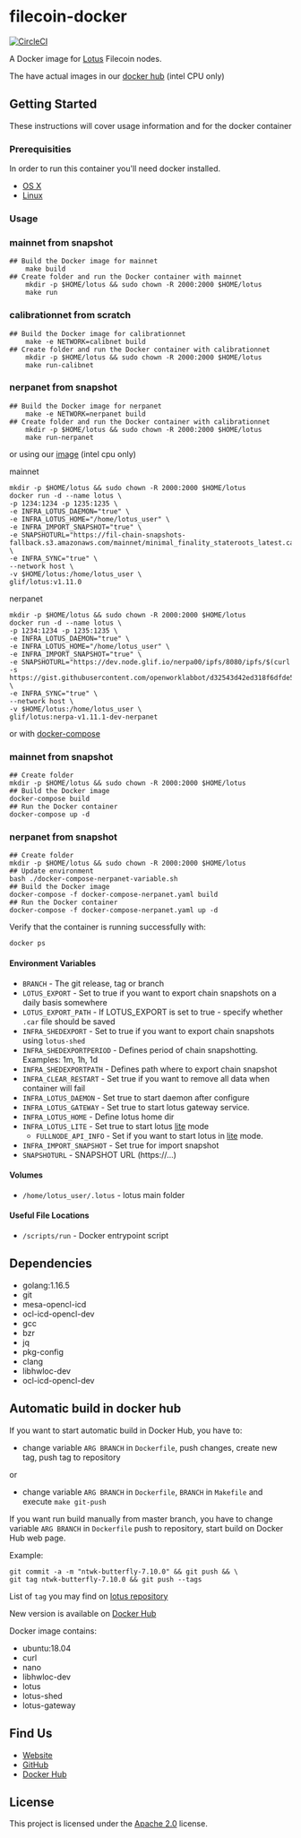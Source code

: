 # filecoin-docker

[![CircleCI](https://circleci.com/gh/glifio/filecoin-docker.svg?style=svg)](https://app.circleci.com/pipelines/github/glifio/filecoin-docker)

A Docker image for [Lotus](https://github.com/filecoin-project/lotus) Filecoin nodes.

The have actual images in our [docker hub](https://hub.docker.com/r/glif/lotus/tags?page=1&ordering=last_updated) (intel CPU only)

## Getting Started

These instructions will cover usage information and for the docker container

### Prerequisities

In order to run this container you'll need docker installed.

- [OS X](https://docs.docker.com/mac/started/)
- [Linux](https://docs.docker.com/linux/started/)

### Usage

### mainnet from snapshot
```shell
## Build the Docker image for mainnet
    make build
## Create folder and run the Docker container with mainnet
    mkdir -p $HOME/lotus && sudo chown -R 2000:2000 $HOME/lotus
    make run
```
### calibrationnet from scratch
```shell
## Build the Docker image for calibrationnet
    make -e NETWORK=calibnet build
## Create folder and run the Docker container with calibrationnet
    mkdir -p $HOME/lotus && sudo chown -R 2000:2000 $HOME/lotus
    make run-calibnet
```
### nerpanet from snapshot
```shell
## Build the Docker image for nerpanet
    make -e NETWORK=nerpanet build
## Create folder and run the Docker container with calibrationnet
    mkdir -p $HOME/lotus && sudo chown -R 2000:2000 $HOME/lotus
    make run-nerpanet
```
or using our [image](https://hub.docker.com/r/glif/lotus/tags?page=1&ordering=last_updated) (intel cpu only)

mainnet
```
mkdir -p $HOME/lotus && sudo chown -R 2000:2000 $HOME/lotus
docker run -d --name lotus \
-p 1234:1234 -p 1235:1235 \
-e INFRA_LOTUS_DAEMON="true" \
-e INFRA_LOTUS_HOME="/home/lotus_user" \
-e INFRA_IMPORT_SNAPSHOT="true" \
-e SNAPSHOTURL="https://fil-chain-snapshots-fallback.s3.amazonaws.com/mainnet/minimal_finality_stateroots_latest.car" \
-e INFRA_SYNC="true" \
--network host \
-v $HOME/lotus:/home/lotus_user \
glif/lotus:v1.11.0
```
nerpanet
```
mkdir -p $HOME/lotus && sudo chown -R 2000:2000 $HOME/lotus
docker run -d --name lotus \
-p 1234:1234 -p 1235:1235 \
-e INFRA_LOTUS_DAEMON="true" \
-e INFRA_LOTUS_HOME="/home/lotus_user" \
-e INFRA_IMPORT_SNAPSHOT="true" \
-e SNAPSHOTURL="https://dev.node.glif.io/nerpa00/ipfs/8080/ipfs/$(curl -s https://gist.githubusercontent.com/openworklabbot/d32543d42ed318f6dfde516c3d8668a0/raw/snapshot.log)" \
-e INFRA_SYNC="true" \
--network host \
-v $HOME/lotus:/home/lotus_user \
glif/lotus:nerpa-v1.11.1-dev-nerpanet
```
or with [docker-compose](https://docs.docker.com/compose/install/)

### mainnet from snapshot
```shell
## Create folder
mkdir -p $HOME/lotus && sudo chown -R 2000:2000 $HOME/lotus
## Build the Docker image
docker-compose build
## Run the Docker container
docker-compose up -d
```

### nerpanet from snapshot
```shell
## Create folder
mkdir -p $HOME/lotus && sudo chown -R 2000:2000 $HOME/lotus
## Update environment
bash ./docker-compose-nerpanet-variable.sh
## Build the Docker image
docker-compose -f docker-compose-nerpanet.yaml build
## Run the Docker container
docker-compose -f docker-compose-nerpanet.yaml up -d
```

Verify that the container is running successfully with:

```shell
docker ps
```

#### Environment Variables

- `BRANCH` - The git release, tag or branch
- `LOTUS_EXPORT` - Set to true if you want to export chain snapshots on a daily basis somewhere
- `LOTUS_EXPORT_PATH` - If LOTUS_EXPORT is set to true - specify whether `.car` file should be saved
- `INFRA_SHEDEXPORT` - Set to true if you want to export chain snapshots using `lotus-shed`
- `INFRA_SHEDEXPORTPERIOD` - Defines period of chain snapshotting. Examples: 1m, 1h, 1d
- `INFRA_SHEDEXPORTPATH` - Defines path where to export chain snapshot
- `INFRA_CLEAR_RESTART` - Set true if you want to remove all data when container will fail
- `INFRA_LOTUS_DAEMON` - Set true to start daemon after configure
- `INFRA_LOTUS_GATEWAY` - Set true to start lotus gateway service.
- `INFRA_LOTUS_HOME` - Define lotus home dir
- `INFRA_LOTUS_LITE` - Set true to start lotus [lite](https://docs.filecoin.io/build/lotus/lotus-lite/#start-the-lite-node) mode
    - `FULLNODE_API_INFO` - Set if you want to start lotus in [lite](https://docs.filecoin.io/build/lotus/lotus-lite/#start-the-lite-node) mode.
- `INFRA_IMPORT_SNAPSHOT` - Set true for import snapshot
- `SNAPSHOTURL` - SNAPSHOT URL (https://...)

#### Volumes

- `/home/lotus_user/.lotus` - lotus main folder

#### Useful File Locations

- `/scripts/run` - Docker entrypoint script

## Dependencies

- golang:1.16.5
- git
- mesa-opencl-icd
- ocl-icd-opencl-dev
- gcc
- bzr
- jq
- pkg-config 
- clang  
- libhwloc-dev 
- ocl-icd-opencl-dev

## Automatic build in docker hub

If you want to start automatic build in Docker Hub, you have to:

- change variable `ARG BRANCH` in `Dockerfile`, push changes, create new tag, push tag to repository

or
- change variable `ARG BRANCH` in `Dockerfile`, `BRANCH` in `Makefile` and execute `make git-push`

If you want run build manually from master branch, you have to change variable `ARG BRANCH`
 in `Dockerfile` push to repository, start build on Docker Hub web page.

Example:

    git commit -a -m "ntwk-butterfly-7.10.0" && git push && \
    git tag ntwk-butterfly-7.10.0 && git push --tags

List of `tag` you may find on [lotus repository](https://github.com/filecoin-project/lotus/tags)

New version is available on [Docker Hub](https://hub.docker.com/r/glif/lotus/tags)

Docker image contains:
- ubuntu:18.04
- curl 
- nano 
- libhwloc-dev 
- lotus
- lotus-shed
- lotus-gateway

## Find Us

- [Website](http://glif.io/)
- [GitHub](https://github.com/glifio)
- [Docker Hub](https://hub.docker.com/r/glif/lotus/tags)

## License

This project is licensed under the [Apache 2.0](https://github.com/openworklabs/filecoin-docker/blob/master/LICENSE) license.
